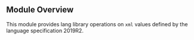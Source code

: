 ## Module Overview

This module provides lang library operations on `xml` values defined by the language specification 2019R2.
